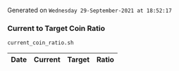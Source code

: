 Generated on `Wednesday 29-September-2021 at 18:52:17`

### Current to Target Coin Ratio
`current_coin_ratio.sh`

Date|Current|Target|Ratio
---|---|---|---
